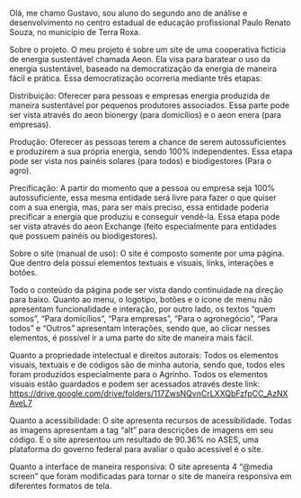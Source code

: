 Olá, me chamo Gustavo, sou aluno do segundo ano de análise e desenvolvimento no centro estadual de educação profissional Paulo Renato Souza, no município de Terra Roxa.

Sobre o projeto.
O meu projeto é sobre um site de uma cooperativa fictícia de energia sustentável chamada Aeon. Ela visa para baratear o uso da energia sustentável, baseado na democratização da energia de maneira fácil e prática. Essa democratização ocorreria mediante três etapas:

Distribuição:
Oferecer para pessoas e empresas energia produzida de maneira sustentável por pequenos produtores associados. Essa parte pode ser vista através do aeon bionergy (para domicílios) e o aeon enera (para empresas).

Produção:
Oferecer as pessoas terem a chance de serem autossuficientes e produzirem a sua própria energia, sendo 100% independentes. Essa etapa pode ser vista nos painéis solares (para todos) e biodigestores (Para o agro).

Precificação:
A partir do momento que a pessoa ou empresa seja 100% autossuficiente, essa mesma entidade será livre para fazer o que quiser com a sua energia, mas, para ser mais preciso, essa entidade poderia precificar a energia que produziu e conseguir vendê-la. Essa etapa pode ser vista através do aeon Exchange (feito especialmente para entidades que possuem painéis ou biodigestores).

Sobre o site (manual de uso):
O site é composto somente por uma página. Que dentro dela possui elementos textuais e visuais, links, interações e botões.

Todo o conteúdo da página pode ser vista dando continuidade na direção para baixo. Quanto ao menu, o logotipo, botões e o ícone de menu não apresentam funcionalidade e interação, por outro lado, os textos “quem somos”, “Para domicílios”, “Para empresas”, “Para o agronegócio”, “Para todos” e “Outros” apresentam interações, sendo que, ao clicar nesses elementos, é possível ir a uma parte do site de maneira mais fácil.

Quanto a propriedade intelectual e direitos autorais:
Todos os elementos visuais, textuais e de códigos são de minha autoria, sendo que, todos eles foram produzidos especialmente para o Agrinho.
Todos os elementos visuais estão guardados e podem ser acessados através deste link: https://drive.google.com/drive/folders/117ZwsNQvnCrLXXQbFzfpCC_AzNXAveL7

Quanto a acessibilidade:
O site apresenta recursos de acessibilidade. Todas as imagens apresentam a tag “alt” para descrições de imagens em seu código. E o site apresentou um resultado de 90.36% no ASES, uma plataforma do governo federal para avaliar o quão acessível é o site.

Quanto a interface de maneira responsiva:
O site apresenta 4 “@media screen” que foram modificadas para tornar o site de maneira responsiva em diferentes formatos de tela.

